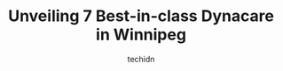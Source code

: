 ---
layout: ampstory
image: https://i0.wp.com/www.auto.or.id/wp-content/uploads/2023/06/dynacare-laboratory-and-health-services-centre-0-winnipeg-1686323193.jpeg?resize=640,853
author: techidn
featured: false
description: Winnipeg, Manitoba, Canada is a haven for Dynacare enthusiasts, boasting an impressive array of 7 top-notch establishments. Whether youre a seasoned connoisseur or simply curious to explore
title: Unveiling 7 Best-in-class Dynacare in Winnipeg
cover:
   title: Unveiling 7 Best-in-class Dynacare in Winnipeg
   subtitle: AUTO.OR.ID
   background: https://www.auto.or.id/wp-content/uploads/2023/06/dynacare-laboratory-and-health-services-centre-0-winnipeg-1686323193.jpeg

pages: 
 - layout: thirds
   top: <h1>#1 Dynacare Laboratory and Health Services Centre</h1>
   bottom: "<p>Went for blood work here a few days ago. The . The student GiveoPreet did an excellent job of inserting the needle, withdrawing the blood & cleaning up,after. No pain and</p>"
   background: https://www.auto.or.id/wp-content/uploads/2023/06/dynacare-laboratory-and-health-services-centre-1-winnipeg-1686323195.jpeg
   backgroundblur: true
 - layout: thirds
   top: <h1>#2 Dynacare Laboratory and Health Services Centre</h1>
   bottom: "<p>425 St Mary Ave, Winnipeg, MB R3C 1T6, Canada</p>"
   background: https://www.auto.or.id/wp-content/uploads/2023/06/dynacare-laboratory-and-health-services-centre-2-winnipeg-1686323195.jpeg
   cta:
      link: https://www.auto.or.id/unveiling-7-best-in-class-dynacare-in-winnipeg/
      text: Unveiling 7 Best-in-class Dynacare in Winnipeg
 - layout: thirds
   top: <h1>#3 Dynacare Laboratory and Health Services Centre</h1>
   bottom: "<p>633 Lodge Ave, Winnipeg, MB R3J 0S9, Canada</p>"
   background: https://images.unsplash.com/photo-1571224237891-bfb45fcf0920?ixlib=rb-4.0.3&ixid=MnwxMjA3fDB8MHxwaG90by1wYWdlfHx8fGVufDB8fHx8&auto=format&fit=crop&w=640&h=853&q=80
   cta:
      link: https://www.auto.or.id/unveiling-7-best-in-class-dynacare-in-winnipeg/
      text: Unveiling 7 Best-in-class Dynacare in Winnipeg
 - layout: thirds
   top: <h1>#4 Dynacare Laboratory and Health Services Centre</h1>
   bottom: "<p>790 Sherbrook St LL, Winnipeg, MB R3A 1M3, Canada</p>"
   background: https://images.unsplash.com/photo-1637160969382-6562ca0d1435?ixlib=rb-4.0.3&ixid=MnwxMjA3fDB8MHxwaG90by1wYWdlfHx8fGVufDB8fHx8&auto=format&fit=crop&w=640&h=853&q=80
   cta:
      link: https://www.auto.or.id/unveiling-7-best-in-class-dynacare-in-winnipeg/
      text: Unveiling 7 Best-in-class Dynacare in Winnipeg
 - layout: thirds
   top: <h1>#5 Dynacare Winnipeg McPhillips Garden City</h1>
   bottom: "<p>2211 McPhillips St Unit D, Winnipeg, MB R2V 3M5, Canada</p>"
   background: https://images.unsplash.com/photo-1608585813346-61d43d84de94?ixlib=rb-4.0.3&ixid=MnwxMjA3fDB8MHxwaG90by1wYWdlfHx8fGVufDB8fHx8&auto=format&fit=crop&w=640&h=853&q=80
   cta:
      link: https://www.auto.or.id/unveiling-7-best-in-class-dynacare-in-winnipeg/
      text: Unveiling 7 Best-in-class Dynacare in Winnipeg
 - layout: thirds
   top: <h1>#6 Dynacare Laboratory and Health Services Centre 1600 Portage Ave. Winnipeg</h1>
   bottom: "<p>1600 Portage Ave, Winnipeg, MB R3J 0C6, Canada</p>"
   background: https://images.unsplash.com/photo-1519752441410-d3ca70ecb937?ixlib=rb-4.0.3&ixid=MnwxMjA3fDB8MHxwaG90by1wYWdlfHx8fGVufDB8fHx8&auto=format&fit=crop&w=640&h=853&q=80
   cta:
      link: https://www.auto.or.id/unveiling-7-best-in-class-dynacare-in-winnipeg/
      text: Unveiling 7 Best-in-class Dynacare in Winnipeg
 - layout: thirds
   top: <h1>#7 Dynacare Laboratory and Health Services Centre</h1>
   bottom: "<p>2211 McPhillips Street, #D, Winnipeg, MB R2V 3M5, Canada</p>"
   background: https://images.unsplash.com/photo-1555428691-388bb2e62bbb?ixlib=rb-4.0.3&ixid=MnwxMjA3fDB8MHxwaG90by1wYWdlfHx8fGVufDB8fHx8&auto=format&fit=crop&w=640&h=853&q=80
   cta:
      link: https://www.auto.or.id/unveiling-7-best-in-class-dynacare-in-winnipeg/
      text: Unveiling 7 Best-in-class Dynacare in Winnipeg
 - layout: thirds
   middle: Continue reading...
   background: https://images.unsplash.com/photo-1614687153862-b0e115ebcef1?ixlib=rb-4.0.3&ixid=MnwxMjA3fDB8MHxwaG90by1wYWdlfHx8fGVufDB8fHx8&auto=format&fit=crop&w=640&h=853&q=80
   cta:
      link: https://www.auto.or.id/unveiling-7-best-in-class-dynacare-in-winnipeg/
      text: Unveiling 7 Best-in-class Dynacare in Winnipeg

---